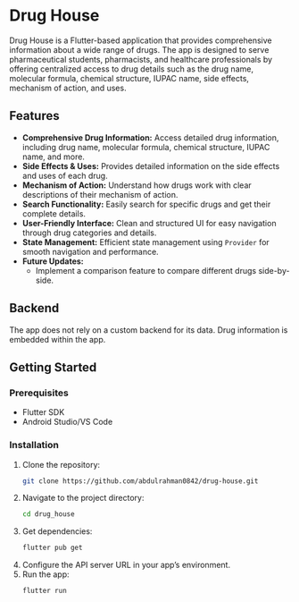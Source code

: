 # Drug House

Drug House is a Flutter-based application that provides comprehensive information about a wide range of drugs. The app is designed to serve pharmaceutical students, pharmacists, and healthcare professionals by offering centralized access to drug details such as the drug name, molecular formula, chemical structure, IUPAC name, side effects, mechanism of action, and uses. 

## Features

- **Comprehensive Drug Information:** Access detailed drug information, including drug name, molecular formula, chemical structure, IUPAC name, and more.
- **Side Effects & Uses:** Provides detailed information on the side effects and uses of each drug.
- **Mechanism of Action:** Understand how drugs work with clear descriptions of their mechanism of action.
- **Search Functionality:** Easily search for specific drugs and get their complete details.
- **User-Friendly Interface:** Clean and structured UI for easy navigation through drug categories and details.
- **State Management:** Efficient state management using `Provider` for smooth navigation and performance.
- **Future Updates:**
  - Implement a comparison feature to compare different drugs side-by-side.

## Backend

The app does not rely on a custom backend for its data. Drug information is embedded within the app.

## Getting Started

### Prerequisites

- Flutter SDK
- Android Studio/VS Code

### Installation

1. Clone the repository:
   ```bash
   git clone https://github.com/abdulrahman0842/drug-house.git
2. Navigate to the project directory:
   ```bash
   cd drug_house
3. Get dependencies:
   ```bash
   flutter pub get
5. Configure the API server URL in your app’s environment.
6. Run the app:
   ```bash
   flutter run

